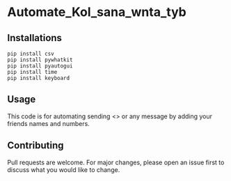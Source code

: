 # Automate_Kol_sana_wnta_tyb



## Installations
```
pip install csv
pip install pywhatkit
pip install pyautogui
pip install time
pip install keyboard
```


## Usage
This code is for automating sending <<Kol sana w anta tyb>> or any message by adding your friends names and numbers.

## Contributing
Pull requests are welcome. For major changes, please open an issue first to discuss what you would like to change.
